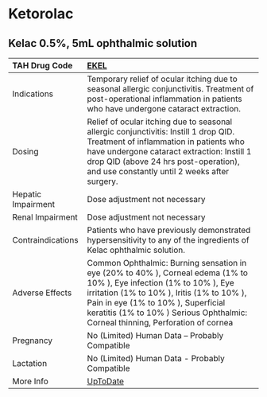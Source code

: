 # Ketorolac

## Kelac 0.5%, 5mL ophthalmic solution

| TAH Drug Code      | [EKEL](https://www.tahsda.org.tw/drugs/hissearch.php?drug_code=EKEL)                                                                                                                                                                                                                          |
|:-------------------|:----------------------------------------------------------------------------------------------------------------------------------------------------------------------------------------------------------------------------------------------------------------------------------------------|
| Indications        | Temporary relief of ocular itching due to seasonal allergic conjunctivitis. Treatment of post-operational inflammation in patients who have undergone cataract extraction.                                                                                                                    |
| Dosing             | Relief of ocular itching due to seasonal allergic conjunctivitis: Instill 1 drop QID. Treatment of inflammation in patients who have undergone cataract extraction: Instill 1 drop QID (above 24 hrs post-operation), and use constantly until 2 weeks after surgery.                         |
| Hepatic Impairment | Dose adjustment not necessary                                                                                                                                                                                                                                                                 |
| Renal Impairment   | Dose adjustment not necessary                                                                                                                                                                                                                                                                 |
| Contraindications  | Patients who have previously demonstrated hypersensitivity to any of the ingredients of Kelac ophthalmic solution.                                                                                                                                                                            |
| Adverse Effects    | Common Ophthalmic: Burning sensation in eye (20% to 40% ), Corneal edema (1% to 10% ), Eye infection (1% to 10% ), Eye irritation (1% to 10% ), Iritis (1% to 10% ), Pain in eye (1% to 10% ), Superficial keratitis (1% to 10% ) Serious Ophthalmic: Corneal thinning, Perforation of cornea |
| Pregnancy          | No (Limited) Human Data – Probably Compatible                                                                                                                                                                                                                                                 |
| Lactation          | No (Limited) Human Data - Probably Compatible                                                                                                                                                                                                                                                 |
| More Info          | [UpToDate](https://www.uptodate.com/contents/ketorolac-drug-information)                                                                                                                                                                                                                      |


